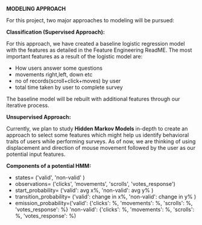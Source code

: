
<b> MODELING APPROACH </b>

For this project, two major approaches to modeling will be pursued:

<b> Classification (Supervised Approach): </b>

For this approach, we have created a baseline logistic regression model with the features as detailed in the Feature Engineering ReadME. 
The most important features as a result of the logistic model are:
- How users answer some questions
- movements right,left, down etc
- no of records(scroll+click+moves) by user
- total time taken by user to complete survey

The baseline model will be rebuilt with additional features through our iterative process.

<b> Unsupervised Approach: </b>

Currently, we plan to study <b> Hidden Markov Models </b> in-depth to create an approach to select some features which might help us 
identify behavioral traits of users while performing surveys. As of now, we are thinking of using displacement and direction of mouse
movement followed by the user as our potential input features. 

<b> Components of a potential HMM: </b>

- states= ('valid', 'non-valid' )
- observations= ('clicks', 'movements', 'scrolls', 'votes_response')
- start_probability= ('valid': avg x%, 'non-valid': avg y% )
- transition_probability= ('valid': change in x%, 'non-valid': change in y% )
- emission_probability=('valid': {'clicks': %, 'movements': %, 'scrolls': %, 'votes_response': %}
                        'non-valid': {'clicks': %, 'movements': %, 'scrolls': %, 'votes_response': %) 

